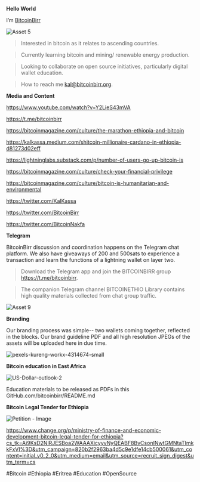 **Hello World**

I’m [BitcoinBirr](bitcoinbirr.org)

![Asset 5](https://user-images.githubusercontent.com/87287532/125222262-550c4400-e28f-11eb-85f3-41eb983e265a.png)

> Interested in bitcoin as it relates to ascending countries.

> Currently learning bitcoin and mining/ renewable energy production.

> Looking to collaborate on open source initiatives, particularly digital wallet education.

> How to reach me kal@bitcoinbirr.org.

**Media and Content**

https://www.youtube.com/watch?v=Y2LieS43mVA

https://t.me/bitcoinbirr

https://bitcoinmagazine.com/culture/the-marathon-ethiopia-and-bitcoin

https://kalkassa.medium.com/shitcoin-millionaire-cardano-in-ethiopia-d81273d02eff

https://lightninglabs.substack.com/p/number-of-users-go-up-bitcoin-is

https://bitcoinmagazine.com/culture/check-your-financial-privilege

https://bitcoinmagazine.com/culture/bitcoin-is-humanitarian-and-environmental

https://twitter.com/KalKassa

https://twitter.com/BitcoinBirr

https://twitter.com/BitcoinNakfa

**Telegram**

BitcoinBirr discussion and coordination happens on the Telegram chat platform. We also have giveaways of 200 and 500sats to experience a transaction and learn the functions of a lightning wallet on layer two.

> Download the Telegram app and join the BITCOINBIRR group https://t.me/bitcoinbirr.

> The companion Telegram channel BITCOINETHIO Library contains high quality materials collected from chat group traffic.

![Asset 9](https://user-images.githubusercontent.com/87287532/125218344-600fa600-e288-11eb-956a-9d15511b5558.png)

**Branding**

Our branding process was simple-- two wallets coming together, reflected in the blocks. Our brand guideline PDF and all high resolution JPEGs of the assets will be uploaded here in due time.

![pexels-kureng-workx-4314674-small](https://user-images.githubusercontent.com/87287532/125218601-f5ab3580-e288-11eb-928c-dbfd63c546d7.jpg)

**Bitcoin education in East Africa**

![US-Dollar-outlook-2](https://user-images.githubusercontent.com/87287532/125218502-b7ae1180-e288-11eb-87ee-a6448fce21a1.jpeg)

Education materials to be released as PDFs in this GitHub.com/bitcoinbirr/README.md 

**Bitcoin Legal Tender for Ethiopia**

![Petition - Image](https://user-images.githubusercontent.com/87287532/125222405-8ab12d00-e28f-11eb-9495-417101f894a6.png)


https://www.change.org/p/ministry-of-finance-and-economic-development-bitcoin-legal-tender-for-ethiopia?cs_tk=Ai9KsD2NlRJESBoa2WAAAXicyyvNyQEABF8BvCsonINwtGMNtaTImkkFxVI%3D&utm_campaign=820b2f2963ba4d5c9e1dfe14cb500061&utm_content=initial_v0_2_0&utm_medium=email&utm_source=recruit_sign_digest&utm_term=cs


#Bitcoin
#Ethiopia
#Eritrea
#Education
#OpenSource

<!---
BitcoinBirr/BitcoinBirr is a ✨ special ✨ repository because its `README.md` (this file) appears on your GitHub profile.
You can click the Preview link to take a look at your changes.
--->
